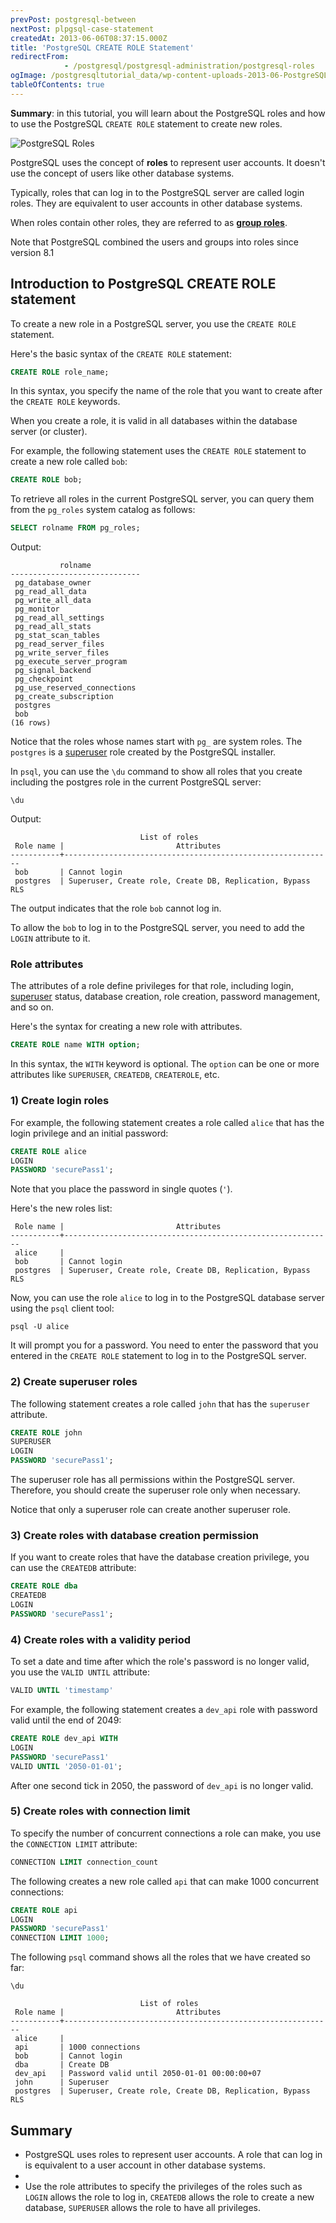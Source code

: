 ```yaml
---
prevPost: postgresql-between
nextPost: plpgsql-case-statement
createdAt: 2013-06-06T08:37:15.000Z
title: 'PostgreSQL CREATE ROLE Statement'
redirectFrom: 
            - /postgresql/postgresql-administration/postgresql-roles
ogImage: /postgresqltutorial_data/wp-content-uploads-2013-06-PostgreSQL-Roles.png
tableOfContents: true
---
```



**Summary**: in this tutorial, you will learn about the PostgreSQL roles and how to use the PostgreSQL `CREATE ROLE` statement to create new roles.

![PostgreSQL Roles](/postgresqltutorial_data/wp-content-uploads-2013-06-PostgreSQL-Roles.png)

PostgreSQL uses the concept of **roles** to represent user accounts. It doesn't use the concept of users like other database systems.

Typically, roles that can log in to the PostgreSQL server are called login roles. They are equivalent to user accounts in other database systems.

When roles contain other roles, they are referred to as **[group roles](/postgresql/postgresql-administration/postgresql-role-membership)**.

Note that PostgreSQL combined the users and groups into roles since version 8.1

## Introduction to PostgreSQL CREATE ROLE statement

To create a new role in a PostgreSQL server, you use the `CREATE ROLE` statement.

Here's the basic syntax of the `CREATE ROLE` statement:

```sql
CREATE ROLE role_name;
```

In this syntax, you specify the name of the role that you want to create after the `CREATE ROLE` keywords.

When you create a role, it is valid in all databases within the database server (or cluster).

For example, the following statement uses the `CREATE ROLE` statement to create a new role called `bob`:

```sql
CREATE ROLE bob;
```

To retrieve all roles in the current PostgreSQL server, you can query them from the `pg_roles` system catalog as follows:

```sql
SELECT rolname FROM pg_roles;
```

Output:

```
           rolname
-----------------------------
 pg_database_owner
 pg_read_all_data
 pg_write_all_data
 pg_monitor
 pg_read_all_settings
 pg_read_all_stats
 pg_stat_scan_tables
 pg_read_server_files
 pg_write_server_files
 pg_execute_server_program
 pg_signal_backend
 pg_checkpoint
 pg_use_reserved_connections
 pg_create_subscription
 postgres
 bob
(16 rows)
```

Notice that the roles whose names start with `pg_` are system roles. The `postgres` is a [superuser](/postgresql/postgresql-administration/create-superuser-postgresql) role created by the PostgreSQL installer.

In `psql`, you can use the `\du` command to show all roles that you create including the postgres role in the current PostgreSQL server:

```
\du
```

Output:

```
                             List of roles
 Role name |                         Attributes
-----------+------------------------------------------------------------
 bob       | Cannot login
 postgres  | Superuser, Create role, Create DB, Replication, Bypass RLS
```

The output indicates that the role `bob` cannot log in.

To allow the `bob` to log in to the PostgreSQL server, you need to add the `LOGIN` attribute to it.

### Role attributes

The attributes of a role define privileges for that role, including login, [superuser](/postgresql/postgresql-administration/create-superuser-postgresql) status, database creation, role creation, password management, and so on.

Here's the syntax for creating a new role with attributes.

```sql
CREATE ROLE name WITH option;
```

In this syntax, the `WITH` keyword is optional. The `option` can be one or more attributes like `SUPERUSER`, `CREATEDB`, `CREATEROLE`, etc.

### 1) Create login roles

For example, the following statement creates a role called `alice` that has the login privilege and an initial password:

```sql
CREATE ROLE alice
LOGIN
PASSWORD 'securePass1';
```

Note that you place the password in single quotes (`'`).

Here's the new roles list:

```
 Role name |                         Attributes
-----------+------------------------------------------------------------
 alice     |
 bob       | Cannot login
 postgres  | Superuser, Create role, Create DB, Replication, Bypass RLS
```

Now, you can use the role `alice` to log in to the PostgreSQL database server using the `psql` client tool:

```
psql -U alice
```

It will prompt you for a password. You need to enter the password that you entered in the `CREATE ROLE` statement to log in to the PostgreSQL server.

### 2) Create superuser roles

The following statement creates a role called `john` that has the `superuser` attribute.

```sql
CREATE ROLE john
SUPERUSER
LOGIN
PASSWORD 'securePass1';
```

The superuser role has all permissions within the PostgreSQL server. Therefore, you should create the superuser role only when necessary.

Notice that only a superuser role can create another superuser role.

### 3) Create roles with database creation permission

If you want to create roles that have the database creation privilege, you can use the `CREATEDB` attribute:

```sql
CREATE ROLE dba
CREATEDB
LOGIN
PASSWORD 'securePass1';
```

### 4) Create roles with a validity period

To set a date and time after which the role's password is no longer valid, you use the `VALID UNTIL` attribute:

```sql
VALID UNTIL 'timestamp'
```

For example, the following statement creates a `dev_api` role with password valid until the end of 2049:

```sql
CREATE ROLE dev_api WITH
LOGIN
PASSWORD 'securePass1'
VALID UNTIL '2050-01-01';
```

After one second tick in 2050, the password of `dev_api` is no longer valid.

### 5) Create roles with connection limit

To specify the number of concurrent connections a role can make, you use the `CONNECTION LIMIT` attribute:

```sql
CONNECTION LIMIT connection_count
```

The following creates a new role called `api` that can make 1000 concurrent connections:

```sql
CREATE ROLE api
LOGIN
PASSWORD 'securePass1'
CONNECTION LIMIT 1000;
```

The following `psql` command shows all the roles that we have created so far:

```
\du
```

```
                             List of roles
 Role name |                         Attributes
-----------+------------------------------------------------------------
 alice     |
 api       | 1000 connections
 bob       | Cannot login
 dba       | Create DB
 dev_api   | Password valid until 2050-01-01 00:00:00+07
 john      | Superuser
 postgres  | Superuser, Create role, Create DB, Replication, Bypass RLS
```

## Summary

- PostgreSQL uses roles to represent user accounts. A role that can log in is equivalent to a user account in other database systems.
-
- Use the role attributes to specify the privileges of the roles such as `LOGIN` allows the role to log in, `CREATEDB` allows the role to create a new database, `SUPERUSER` allows the role to have all privileges.
